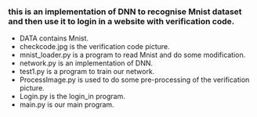 ### this is an implementation of DNN to recognise Mnist dataset and then use it to login in a website with verification code.
* DATA contains Mnist.
* checkcode.jpg is the verification code picture.
* mnist_loader.py is a program to read Mnist and do some modification.
* network.py is an implementation of DNN.
* test1.py is a program to train our network.
* ProcessImage.py is used to do some pre-processing of the verification picture.
* Login.py is the login_in program.
* main.py is our main program.
